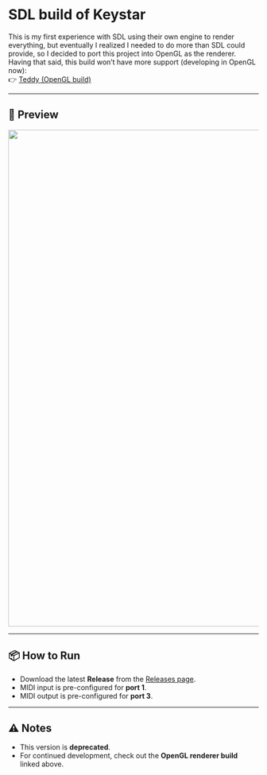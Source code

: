 # SDL build of Keystar

This is my first experience with SDL using their own engine to render everything, but eventually I realized I needed to do more than SDL could provide, so I decided to port this project into OpenGL as the renderer.  
Having that said, this build won’t have more support (developing in OpenGL now):  
👉 [Teddy (OpenGL build)](https://github.com/desantesway/Teddy.git)

---

## 🎥 Preview

<img src="https://github.com/user-attachments/assets/d0e54074-05d6-46b2-a048-a2b001485f9b" width="1000" height="1000"/>

---

## 📦 How to Run
- Download the latest **Release** from the [Releases page](../../releases).  
- MIDI input is pre-configured for **port 1**.  
- MIDI output is pre-configured for **port 3**.  

---

## ⚠️ Notes
- This version is **deprecated**.  
- For continued development, check out the **OpenGL renderer build** linked above.
